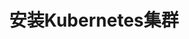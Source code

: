 ---
title: 安装Kubernetes集群

video: 
  videoUrl: https://pek3b.qingstor.com/kubesphere-community/%E4%BA%91%E5%8E%9F%E7%94%9F%E5%AE%9E%E6%88%98/71%E3%80%81KubeSphere-%E5%B9%B3%E5%8F%B0%E5%AE%89%E8%A3%85-%E5%AE%89%E8%A3%85Kubernetes%E9%9B%86%E7%BE%A4.mp4
---